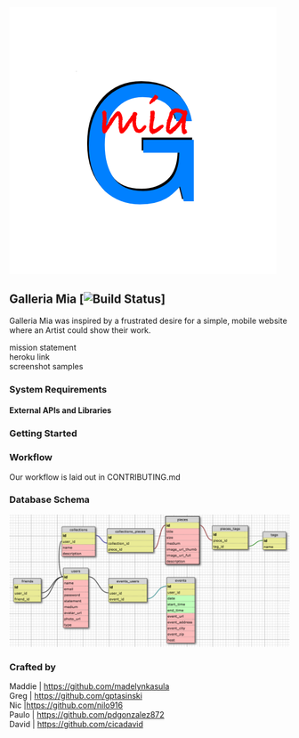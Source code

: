 ![](public/imgs/logobase1-480x480.png)  

## Galleria Mia       [![Build Status](https://secure.travis-ci.org/chi-cicadas-2015/galleriamia.png)]


Galleria Mia was inspired by a frustrated desire for a simple, mobile website where an Artist could show their work.


mission statement  
heroku link  
screenshot samples  

### System Requirements  
#### External APIs and Libraries  
### Getting Started  


### Workflow  

Our workflow is laid out in CONTRIBUTING.md


### Database Schema  

![](public/imgs/galleriamia_schema.png)


### Crafted by

Maddie | https://github.com/madelynkasula  
Greg | https://github.com/gptasinski  
Nic |https://github.com/nilo916  
Paulo | https://github.com/pdgonzalez872  
David | https://github.com/cicadavid  